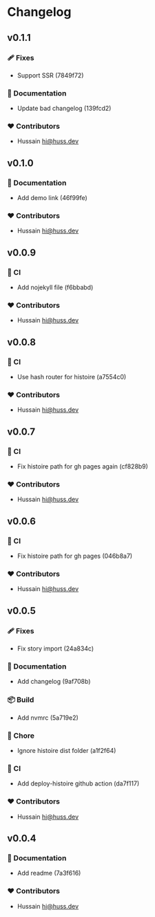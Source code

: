 # Changelog


## v0.1.1


### 🩹 Fixes

  - Support SSR (7849f72)

### 📖 Documentation

  - Update bad changelog (139fcd2)

### ❤️  Contributors

- Hussain <hi@huss.dev>

## v0.1.0


### 📖 Documentation

  - Add demo link (46f99fe)

### ❤️  Contributors

- Hussain <hi@huss.dev>

## v0.0.9


### 🤖 CI

  - Add nojekyll file (f6bbabd)

### ❤️  Contributors

- Hussain <hi@huss.dev>

## v0.0.8


### 🤖 CI

  - Use hash router for histoire (a7554c0)

### ❤️  Contributors

- Hussain <hi@huss.dev>

## v0.0.7


### 🤖 CI

  - Fix histoire path for gh pages again (cf828b9)

### ❤️  Contributors

- Hussain <hi@huss.dev>

## v0.0.6


### 🤖 CI

  - Fix histoire path for gh pages (046b8a7)

### ❤️  Contributors

- Hussain <hi@huss.dev>

## v0.0.5


### 🩹 Fixes

  - Fix story import (24a834c)

### 📖 Documentation

  - Add changelog (9af708b)

### 📦 Build

  - Add nvmrc (5a719e2)

### 🏡 Chore

  - Ignore histoire dist folder (a1f2f64)

### 🤖 CI

  - Add deploy-histoire github action (da7f117)

### ❤️  Contributors

- Hussain <hi@huss.dev>

## v0.0.4


### 📖 Documentation

  - Add readme (7a3f616)

### ❤️  Contributors

- Hussain <hi@huss.dev>

